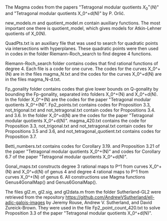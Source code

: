 The Magma codes from the papers "Tetragonal modular quotients $X_0^+(N)$" and "Tetragonal modular quotients X_0^+d(N)" by P. Orlić.

new_models.m and quotient_model.m contain auxiliary functions. The most important one there is quotient_model, which gives models for Atkin-Lehner quotients of X_0(N).

QuadPts.txt is an auxiliary file that was used to search for quadratic points via intersections with hyperplanes. These quadratic points were then used in codes in the folder Riemann-Roch_search to find degree 4 functions.

Riemann-Roch_search folder contains codes that find rational functions of degree 4. Each file is a code for one curve. The codes for the curves X_0^+(N) are in the files magma_N.txt and the codes for the curves X_0^+d(N) are in the files magma_N-d.txt.

Fp_gonality folder contains codes that give lower bounds on Q-gonality by bounding the Fp-gonality, separated into folders X_0^+(N) and X_0^+d(N).
In the folder X_0^+(N) are the codes for the paper "Tetragonal modular quotients X_0^+(N)". Fp2_points.txt contains codes for Proposition 3.3, not_trigonal.txt and not_tetragonal.txt contain codes for Propositions 3.4. and 3.6.
In the folder X_0^+d(N) are the codes for the paper "Tetragonal modular quotients X_0^+d(N)". magma_420.txt contains the code for Proposition 3.3, not_trigonal.txt and not_tetragonal.txt contain codes for Propositions 3.5 and 3.6, and not_tetragonal_quotient.txt contains codes for Proposition 3.7.

Betti_numbers.txt contains codes for Corollary 3.19. and Proposition 3.21 of the paper "Tetragonal modular quotients X_0^+(N)" and codes for Corollary 6.7 of the paper "Tetragonal modular quotients X_0^+d(N)".

Gonal_maps.txt constructs degree 3 rational maps to P^1 from curves X_0^+(N) and X_0^+d(N) of genus 4 and degree 4 rational maps to P^1 from curves X_0^+(N) of genus 6. All constructions use Magma functions Genus4GonalMap() and Genus6GonalMap().

The files gl2.m, gl2.sig, and gl2data.m from the folder Sutherland-GL2 were retrieved from the repository https://github.com/AndrewVSutherland/ell-adic-galois-images by Jeremy Rouse, Andrew V. Sutherland, and David Zureick-Brown. They were used in the file Fp2_point_count_420.txt to solve Proposition 3.3 of the paper "Tetragonal modular quotients X_0^+d(N)".
